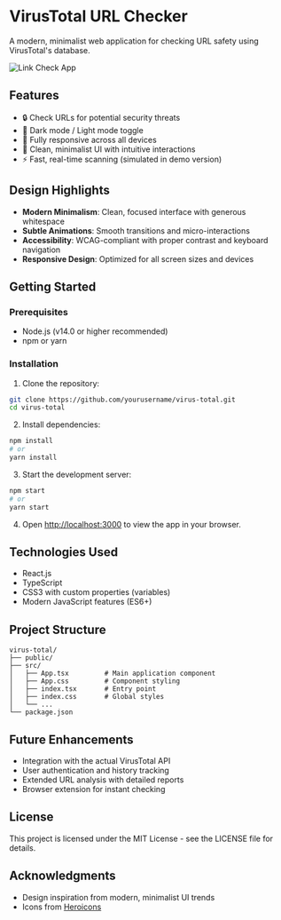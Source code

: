 # VirusTotal URL Checker

A modern, minimalist web application for checking URL safety using VirusTotal's database.

![Link Check App](https://via.placeholder.com/800x400?text=Link+Check+App)

## Features

- 🔒 Check URLs for potential security threats
- 🌙 Dark mode / Light mode toggle
- 📱 Fully responsive across all devices
- 🎨 Clean, minimalist UI with intuitive interactions
- ⚡️ Fast, real-time scanning (simulated in demo version)

## Design Highlights

- **Modern Minimalism**: Clean, focused interface with generous whitespace
- **Subtle Animations**: Smooth transitions and micro-interactions
- **Accessibility**: WCAG-compliant with proper contrast and keyboard navigation
- **Responsive Design**: Optimized for all screen sizes and devices

## Getting Started

### Prerequisites

- Node.js (v14.0 or higher recommended)
- npm or yarn

### Installation

1. Clone the repository:

```bash
git clone https://github.com/yourusername/virus-total.git
cd virus-total
```

2. Install dependencies:

```bash
npm install
# or
yarn install
```

3. Start the development server:

```bash
npm start
# or
yarn start
```

4. Open [http://localhost:3000](http://localhost:3000) to view the app in your browser.

## Technologies Used

- React.js
- TypeScript
- CSS3 with custom properties (variables)
- Modern JavaScript features (ES6+)

## Project Structure

```
virus-total/
├── public/
├── src/
│   ├── App.tsx         # Main application component
│   ├── App.css         # Component styling
│   ├── index.tsx       # Entry point
│   ├── index.css       # Global styles
│   └── ...
└── package.json
```

## Future Enhancements

- Integration with the actual VirusTotal API
- User authentication and history tracking
- Extended URL analysis with detailed reports
- Browser extension for instant checking

## License

This project is licensed under the MIT License - see the LICENSE file for details.

## Acknowledgments

- Design inspiration from modern, minimalist UI trends
- Icons from [Heroicons](https://heroicons.com/)
